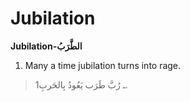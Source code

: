 Jubilation
==========

**Jubilation-الطَّرَبُ**

1. Many a time jubilation turns into rage.

> 1ـ رُبَّ طَرَب يَعُودُ بِالحَربِ.



